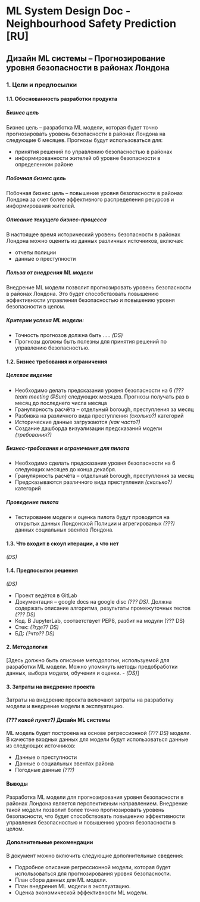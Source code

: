 # ML System Design Doc - Neighbourhood Safety Prediction [RU]
## Дизайн ML системы – Прогнозирование уровня безопасности в районах Лондона

### 1. Цели и предпосылки
#### 1.1. Обоснованность разработки продукта

##### Бизнес цель
Бизнес цель – разработка ML модели, которая будет точно прогнозировать уровень безопасности в районах Лондона на следующие 6 месяцев. Прогнозы будут использоваться для:
- принятия решений по управлению безопасностью в районах
- информированности жителей об уровне безопасности в определенном районе 

##### Побочная бизнес цель
Побочная бизнес цель – повышение уровня безопасности в районах Лондона за счет более эффективного распределения ресурсов и информирования жителей.

##### Описание текущего бизнес-процесса
В настоящее время исторический уровень безопасности в районах Лондона можно оценить из данных различных источников, включая:
- отчеты полиции
- данные о преступности

##### Польза от внедрения ML модели
Внедрение ML модели позволит прогнозировать уровень безопасности в районах Лондона. Это будет способствовать повышению эффективности управления безопасностью и повышению уровня безопасности в целом.

##### Критерии успеха ML модели:
- Точность прогнозов должна быть ….. *(DS)*
- Прогнозы должны быть полезны для принятия решений по управлению безопасностью.

#### 1.2. Бизнес требования и ограничения
##### Целевое видение
- Необходимо делать предсказания уровня безопасности на 6 *(??? team meeting @Sun)* следующих месяцев. Прогнозы получать раз в месяц до последнего числа месяца 
- Гранулярность расчёта – отдельный borough, преступления за месяц
- Разбивка на различного вида преступления *(сколько?)* категорий
- Исторические данные загружаются *(как часто?)*
- Создание дашборда визуализации предсказаний модели *(требования?)*

##### Бизнес-требования и ограничения для пилота
- Необходимо cделать предсказания уровня безопасности на 6 следующих месяцев до конца декабря.
- Гранулярность расчёта – отдельный borough, преступления за месяц
- Предсказываются различного вида преступления *(сколько?)* категорий

##### Проведение пилота
- Тестирование модели и оценка пилота будут проводится на открытых данных Лондонской Полиции и агрегированых *(???)* данных социальных эвентов Лондона. 

#### 1.3. Что входит в скоуп итерации, а что нет
*(DS)*

#### 1.4. Предпосылки решения
*(DS)*
- Проект ведётся в GitLab
- Документация – google docs на google disc *(??? DS)*. Должна содержать описание алгоритма, результаты промежуточных тестов *(??? DS)*
- Код. В JupyterLab, соответствует PEP8, разбит на модули (??? DS) 
- Стек: *(?где?? DS)*
- БД: *(?что?? DS)*

#### 2. Методология
[Здесь должно быть описание методологии, используемой для разработки ML модели. Можно упомянуть методы предобработки данных, выбора модели, обучения и оценки. - *(DS)*]

#### 3. Затраты на внедрение проекта
Затраты на внедрение проекта включают затраты на разработку модели и внедрение модели в эксплуатацию.

#### *(??? какой пункт?)* Дизайн ML системы
ML модель будет построена на основе регрессионной *(??? DS)* модели. В качестве входных данных для модели будут использоваться данные из следующих источников:
- Данные о преступности
- Данные о социальных эвентах района 
- Погодные данные *(???)*

#### Выводы
Разработка ML модели для прогнозирования уровня безопасности в районах Лондона является перспективным направлением. Внедрение такой модели позволит более точно прогнозировать уровень безопасности, что будет способствовать повышению эффективности управления безопасностью и повышению уровня безопасности в целом.

#### Дополнительные рекомендации
В документ можно включить следующие дополнительные сведения:
- Подробное описание регрессионной модели, которая будет использоваться для прогнозирования уровня безопасности.
- План сбора данных для ML модели.
- План внедрения ML модели в эксплуатацию.
- Оценка экономической эффективности ML модели.
